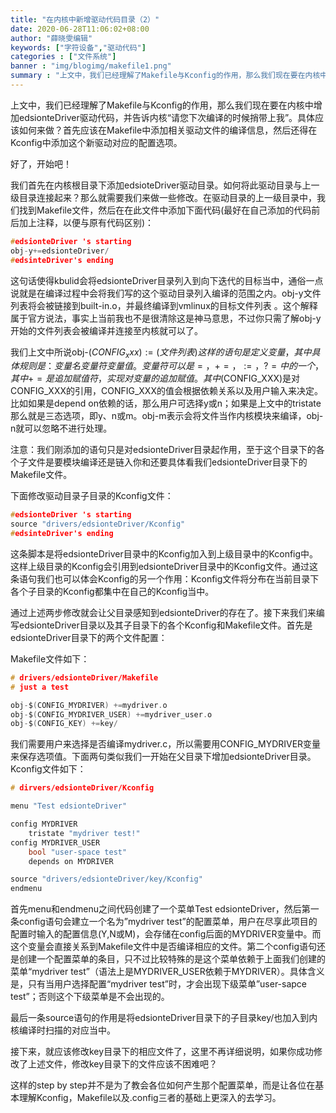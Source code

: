 ```yaml
---
title: "在内核中新增驱动代码目录（2）"
date: 2020-06-28T11:06:02+08:00
author: "薛晓雯编辑"
keywords: ["字符设备","驱动代码"]
categories : ["文件系统"]
banner : "img/blogimg/makefile1.png"
summary : "上文中，我们已经理解了Makefile与Kconfig的作用，那么我们现在要在内核中增加edsionteDriver驱动代码，并告诉内核“请您下次编译的时候捎带上我”。具体应该如何来做？首先应该在Makefile中添加相关驱动文件的编译信息，然后还得在Kconfig中添加这个新驱动对应的配置选项。"
---
```


上文中，我们已经理解了Makefile与Kconfig的作用，那么我们现在要在内核中增加edsionteDriver驱动代码，并告诉内核“请您下次编译的时候捎带上我”。具体应该如何来做？首先应该在Makefile中添加相关驱动文件的编译信息，然后还得在Kconfig中添加这个新驱动对应的配置选项。

好了，开始吧！

我们首先在内核根目录下添加edsioteDriver驱动目录。如何将此驱动目录与上一级目录连接起来？那么就需要我们来做一些修改。在驱动目录的上一级目录中，我们找到Makefile文件，然后在在此文件中添加下面代码(最好在自己添加的代码前后加上注释，以便与原有代码区别)：

```c
#edsionteDriver 's starting 
obj-y+=edsionteDriver/ 
#edsinteDriver's ending
```

这句话使得kbulid会将edsionteDriver目录列入到向下迭代的目标当中，通俗一点说就是在编译过程中会将我们写的这个驱动目录列入编译的范围之内。obj-y文件列表将会被链接到built-in.o，并最终编译到vmlinux的目标文件列表 。这个解释属于官方说法，事实上当前我也不是很清除这是神马意思，不过你只需了解obj-y开始的文件列表会被编译并连接至内核就可以了。

我们上文中所说obj-$(CONFIG_xxx):=(文件列表)这样的语句是定义变量，其中具体规则是：变量名 变量符　变量值。变量符可以是=，+=，:=，?=中的一个，其中+=是追加赋值符，实现对变量的追加赋值。其中$(CONFIG_XXX)是对CONFIG_XXX的引用，CONFIG_XXX的值会根据依赖关系以及用户输入来决定。比如如果是depend on依赖的话，那么用户可选择y或n；如果是上文中的tristate那么就是三态选项，即y、n或m。obj-m表示会将文件当作内核模块来编译，obj-n就可以忽略不进行处理。

注意：我们刚添加的语句只是对edsionteDriver目录起作用，至于这个目录下的各个子文件是要模块编译还是链入你和还要具体看我们edsionteDriver目录下的Makefile文件。

下面修改驱动目录子目录的Kconfig文件：

```c
#edsionteDriver 's starting 
source "drivers/edsionteDriver/Kconfig" 
#edsinteDriver's ending
```

这条脚本是将edsionteDriver目录中的Kconfig加入到上级目录中的Kconfig中。这样上级目录的Kconfig会引用到edsionteDriver目录中的Kconfig文件。通过这条语句我们也可以体会Kconfig的另一个作用：Kconfig文件将分布在当前目录下各个子目录的Kconfig都集中在自己的Kconfig当中。

通过上述两步修改就会让父目录感知到edsionteDriver的存在了。接下来我们来编写edsionteDriver目录以及其子目录下的各个Kconfig和Makefile文件。首先是edsionteDriver目录下的两个文件配置：

Makefile文件如下：

```c
# drivers/edsionteDriver/Makefile 
# just a test 

obj-$(CONFIG_MYDRIVER) +=mydriver.o 
obj-$(CONFIG_MYDRIVER_USER) +=mydriver_user.o 
obj-$(CONFIG_KEY) +=key/
```

我们需要用户来选择是否编译mydriver.c，所以需要用CONFIG_MYDRIVER变量来保存选项值。下面两句类似我们一开始在父目录下增加edsionteDriver目录。
 Kconfig文件如下：

```c
# dirvers/edsionteDriver/Kconfig 

menu "Test edsionteDriver" 

config MYDRIVER 
    tristate "mydriver test!" 
config MYDRIVER_USER 
    bool "user-space test" 
    depends on MYDRIVER 

source "drivers/edsionteDriver/key/Kconfig" 
endmenu
```

首先menu和endmenu之间代码创建了一个菜单Test edsionteDriver，然后第一条config语句会建立一个名为”mydriver test”的配置菜单，用户在尽享此项目的配置时输入的配置信息(Y,N或M)，会存储在config后面的MYDRIVER变量中。而这个变量会直接关系到Makefile文件中是否编译相应的文件。第二个config语句还是创建一个配置菜单的条目，只不过比较特殊的是这个菜单依赖于上面我们创建的菜单“mydriver test”（语法上是MYDRIVER_USER依赖于MYDRIVER）。具体含义是，只有当用户选择配置“mydriver test”时，才会出现下级菜单”user-sapce test”；否则这个下级菜单是不会出现的。

最后一条source语句的作用是将edsionteDriver目录下的子目录key/也加入到内核编译时扫描的对应当中。

接下来，就应该修改key目录下的相应文件了，这里不再详细说明，如果你成功修改了上述文件，修改key目录下的文件应该不困难吧？

这样的step by step并不是为了教会各位如何产生那个配置菜单，而是让各位在基本理解Kconfig，Makefile以及.config三者的基础上更深入的去学习。